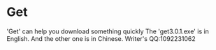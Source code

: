 # Get
'Get' can help you download something quickly 
The 'get3.0.1.exe' is in English.
And the other one is in Chinese.
Writer's QQ:1092231062
